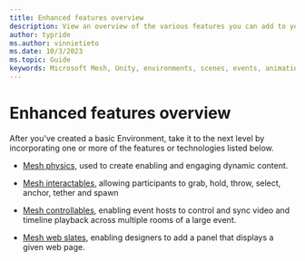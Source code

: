 ```yaml
---
title: Enhanced features overview
description: View an overview of the various features you can add to your Environment.
author: typride
ms.author: vinnietieto
ms.date: 10/3/2023
ms.topic: Guide
keywords: Microsoft Mesh, Unity, environments, scenes, events, animation, timelines, templates, graphics tools, webview, physics, scripting
---
```


# Enhanced features overview

After you've created a basic Environment, take it to the next level by incorporating one or more of the features or technologies listed below. 

* [Mesh physics](physics-interactions.md), used to create enabling and engaging dynamic content.

* [Mesh interactables](avatar-and-object-interactions/interactables.md), allowing participants to grab, hold, throw, select, anchor, tether and spawn

* [Mesh controllables](multi-room-sync.md), enabling event hosts to control and sync video and timeline playback across multiple rooms of a large event.

* [Mesh web slates](webcontent.md), enabling designers to add a panel that displays a given web page.
